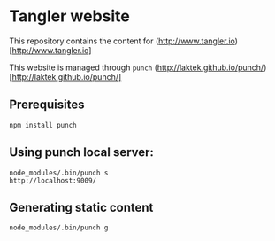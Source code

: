 # Tangler website

This repository contains the content for (http://www.tangler.io)[http://www.tangler.io]

This website is managed through `punch` (http://laktek.github.io/punch/)[http://laktek.github.io/punch/]

## Prerequisites

    npm install punch

## Using punch local server:

    node_modules/.bin/punch s
    http://localhost:9009/

## Generating static content

    node_modules/.bin/punch g

